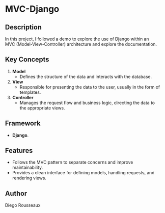 # MVC-Django

## Description  
In this project, I followed a demo to explore the use of Django within an MVC (Model-View-Controller) architecture and explore the documentation.
## Key Concepts  
1. **Model**  
   - Defines the structure of the data and interacts with the database.
2. **View**  
   - Responsible for presenting the data to the user, usually in the form of templates.
3. **Controller**  
   - Manages the request flow and business logic, directing the data to the appropriate views.

## Framework  
- **Django**.

## Features  
- Follows the MVC pattern to separate concerns and improve maintainability.
- Provides a clean interface for defining models, handling requests, and rendering views.

## Author  
Diego Rousseaux

